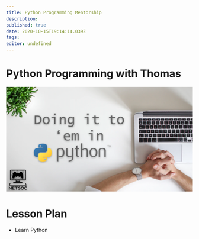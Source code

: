 ```yaml
---
title: Python Programming Mentorship
description: 
published: true
date: 2020-10-15T19:14:14.039Z
tags: 
editor: undefined
---
```


# Python Programming with Thomas

![](/assets/mentorship-python-banner.png)

# Lesson Plan

- Learn Python